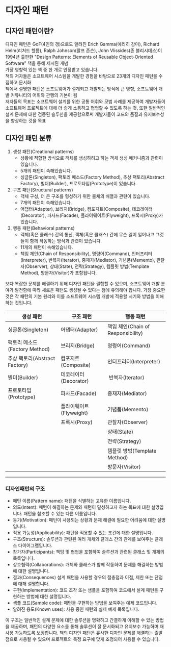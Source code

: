 # 디자인 패턴
## 디자인 패턴이란?
디자인 패턴은 GoF(4인의 갱)으로도 알려진 Erich Gamma(에리히 감마), Richard Helm(리처드 헬름), Ralph Johnson(랄프 존슨), John Vlissides(존 블리시데스)이 1994년 출판한 "Design Patterns: Elements of Reusable Object-Oriented Software" 책을 통해 제시된 개념  
가장 영향력 있는 책 중 한 개로 인정받고 있습니다.  
책의 저자들은 소프트웨어 시스템을 개발한 경험을 바탕으로 23개의 디자인 패턴을 수집하고 문서화  
책에서 설명한 패턴은 소프트웨어가 설계되고 개발되는 방식에 큰 영향, 소프트웨어 개발 커뮤니티의 어휘와 관행의 기본이 됨  
저자들의 목표는 소프트웨어 설계를 위한 공통 어휘와 모범 사례를 제공하여 개발자들이 소프트웨어 프로젝트에 대해 더 쉽게 소통하고 협업할 수 있도록 하는 것, 또한 일반적인 설계 문제에 대한 검증된 솔루션을 제공함으로써 개발자들이 코드의 품질과 유지보수성을 향상하는 것을 목표  

## 디자인 패턴 분류
1.  생성 패턴(Creational patterns)
    -   상황에 적합한 방식으로 객체를 생성하려고 하는 객체 생성 메커니즘과 관련이 있습니다.
    -   5개의 패턴이 속해있습니다.
    -   싱글톤(Singleton), 팩토리 메소드(Factory Method), 추상 팩토리(Abstract Factory), 빌더(Builder), 프로토타입(Prototype)이 있습니다.
2.  구조 패턴(Structural patterns)
    -   객체 구성, 더 큰 구조를 형성하기 위한 물체의 배열과 관련이 있습니다.
    -   7개의 패턴이 속해있습니다.
    -   어댑터(Adapter), 브리지(Bridge), 컴포지트(Composite), 데코레이터(Decorator), 파사드(Facade), 플라이웨이트(Flyweight), 프록시(Proxy)가 있습니다.
3.  행동 패턴(Behavioral patterns)
    -   객체(혹은 클래스) 간의 통신, 객체(혹은 클래스) 간에 무슨 일이 일어나고 그것들이 함께 작동하는 방식과 관련이 있습니다.
    -   11개의 패턴이 속해있습니다.
    -   책임 체인(Chain of Responsibility), 명령어(Command), 인터프리터(Interpreter), 반복자(Iterator), 중재자(Mediator), 기념품(Memento), 관찰자(Observer), 상태(State), 전략(Strategy), 템플릿 방법(Template Method), 방문자(Visitor)가 포함됩니다.

보다 복잡한 문제를 해결하기 위해 디자인 패턴을 결합할 수 있으며, 소프트웨어 개발 분야가 발전함에 따라 새로운 패턴도 생성될 수 있다는 점에 유의해야 합니다. 가장 중요한 것은 각 패턴의 기본 원리와 이를 소프트웨어 시스템 개발에 적용할 시기와 방법을 이해하는 것입니다.

| **생성 패턴** | **구조 패턴** | **행동 패턴** |
| --- | --- | --- |
| 싱글톤(Singleton) | 어댑터(Adapter) | 책임 체인(Chain of Responsibility) |
| 팩토리 메소드(Factory Method) | 브리지(Bridge) | 명령어(Command) |
| 추상 팩토리(Abstract Factory) | 컴포지트(Composite) | 인터프리터(Interpreter) |
| 빌더(Builder) | 데코레이터(Decorator) |  반복자(Iterator) |
| 프로토타입(Prototype) | 파사드(Facade) | 중재자(Mediator) |
|   | 플라이웨이트(Flyweight) | 기념품(Memento) |
|   | 프록시(Proxy) | 관찰자(Observer) |
|   |   | 상태(State) |
|   |   | 전략(Strategy) |
|   |   | 템플릿 방법(Template Method) |
|   |   | 방문자(Visitor) |

---

### 디자인패턴의 구조

-   패턴 이름(Pattern name): 패턴을 식별하는 고유한 이름입니다.
-   의도(Intent): 패턴이 해결하는 문제와 패턴이 달성하고자 하는 목표에 대한 설명입니다. 패턴을 참조할 수 있는 다른 이름입니다.
-   동기(Motivation): 패턴이 사용되는 상황과 문제 해결에 필요한 어려움에 대한 설명입니다.
-   적용 가능성(Applicability): 패턴을 적용할 수 있는 조건에 대한 설명입니다.
-   구조(Structure): 솔루션과 관련된 여러 개체와 클래스 간의 관계를 보여주는 클래스 다이어그램입니다.
-   참가자(Participants): 책임 및 협업을 포함하여 솔루션과 관련된 클래스 및 개체의 목록입니다.
-   상호협력(Collaborations): 개체와 클래스가 함께 작동하여 문제를 해결하는 방법에 대한 설명입니다.
-   결과(Consequences) 설계 패턴을 사용할 경우의 절충점과 이점, 제한 또는 단점에 대해 설명합니다.
-   구현(Implementation): 코드 조각 또는 샘플을 포함하여 코드에서 설계 패턴을 구현하는 방법에 대한 설명입니다.
-   샘플 코드(Sample code): 패턴을 구현하는 방법을 보여주는 예제 코드입니다.
-   알려진 용도(Known uses): 사용 중인 패턴의 실제 예제 목록입니다.

이 구조는 일반적인 설계 문제에 대한 솔루션을 명확하고 간결하게 이해할 수 있는 방법을 제공하며, 패턴의 다양한 요소를 통해 솔루션이 잘 문서화되고 유지보수 가능하며 재사용 가능하도록 보장합니다. 책의 디자인 패턴은 유사한 디자인 문제를 해결하는 출발점으로 사용될 수 있으며 프로젝트의 특정 요구에 맞게 조정되어 사용될 수 있습니다.
